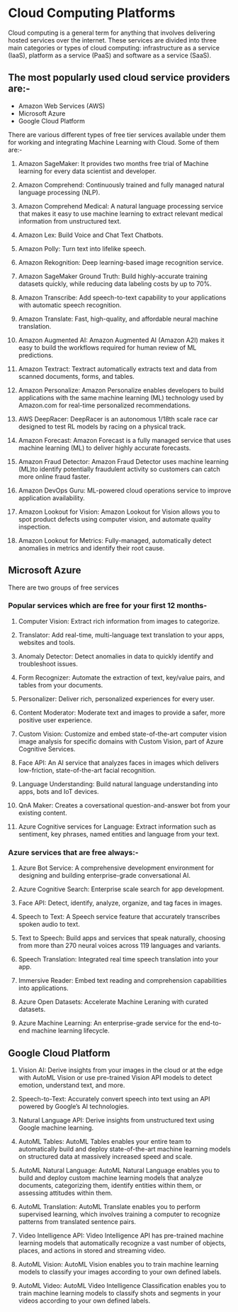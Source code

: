 # **Cloud Computing Platforms**
Cloud computing is a general term for anything that involves delivering hosted services over the internet. These services are divided into three main categories or types of cloud computing: infrastructure as a service (IaaS), platform as a service (PaaS) and software as a service (SaaS).

## The most popularly used cloud service providers are:-
- Amazon Web Services (AWS)
- Microsoft Azure
-  Google Cloud Platform

There are various different types of free tier services available under them for working and integrating Machine Learning with Cloud. Some of them are:-

1. Amazon SageMaker:
It provides two months free trial of Machine learning for every data scientist and developer.

2. Amazon Comprehend: 
Continuously trained and fully managed natural language processing (NLP).
3. Amazon Comprehend Medical: 
A natural language processing service that makes it easy to use machine learning to extract relevant medical information from unstructured text. 

4. Amazon Lex:
Build Voice and Chat Text Chatbots.

5. Amazon Polly: 
Turn text into lifelike speech.

6. Amazon Rekognition: 
Deep learning-based image recognition service.

7. Amazon SageMaker Ground Truth: 
Build highly-accurate training datasets quickly, while reducing data labeling costs by up to 70%. 

8. Amazon Transcribe: 
Add speech-to-text capability to your applications with automatic speech recognition.

9. Amazon Translate: 
Fast, high-quality, and affordable neural machine translation.

10. Amazon Augmented AI: 
Amazon Augmented AI (Amazon A2I) makes it easy to build the workflows required for human review of ML predictions.

11. Amazon Textract: 
Textract automatically extracts text and data from scanned documents, forms, and tables.

12. Amazon Personalize: 
Amazon Personalize enables developers to build applications with the same machine learning (ML) technology used by Amazon.com for real-time personalized recommendations.
13. AWS DeepRacer: 
DeepRacer is an autonomous 1/18th scale race car designed to test RL models by racing on a physical track.

14. Amazon Forecast: 
Amazon Forecast is a fully managed service that uses machine learning (ML) to deliver highly accurate forecasts.

15. Amazon Fraud Detector: 
Amazon Fraud Detector uses machine learning (ML)to identify potentially fraudulent activity so customers can catch more online fraud faster.

16. Amazon DevOps Guru: 
ML-powered cloud operations service to improve application availability.

17. Amazon Lookout for Vision: 
Amazon Lookout for Vision allows you to spot product defects using computer vision, and automate quality inspection.

18. Amazon Lookout for Metrics: 
Fully-managed, automatically detect anomalies in metrics and identify their root cause.

## Microsoft Azure
There are two groups of free services
### Popular services which are free for your first 12 months- 

1. Computer Vision:
Extract rich information from images to categorize.

2. Translator:
Add real-time, multi-language text translation to your apps, websites and tools.

3. Anomaly Detector:
Detect anomalies in data to quickly identify and troubleshoot issues.

4. Form Recognizer:
Automate the extraction of text, key/value pairs, and tables from your documents.

5. Personalizer:
Deliver rich, personalized experiences for every user.

6. Content Moderator:
Moderate text and images to provide a safer, more positive user experience.

7. Custom Vision: Customize and embed state-of-the-art computer vision image analysis for specific domains with Custom Vision, part of Azure Cognitive Services.

8. Face API:
An AI service that analyzes faces in images which delivers low-friction, state-of-the-art facial recognition.

9. Language Understanding:
Build natural language understanding into apps, bots and IoT devices.

10. QnA Maker:
Creates a coversational question-and-answer bot from your existing content.

11. Azure Cognitive services for Language: 
Extract information such as sentiment, key phrases, named entities and language from your text.

### Azure services that are free always:-
1. Azure Bot Service:
A comprehensive development environment for designing and building enterprise-grade conversational AI.

2. Azure Cognitive Search:
Enterprise scale search for app development.

3. Face API: 
Detect, identify, analyze, organize, and tag faces in images.

4. Speech to Text: 
A Speech service feature that accurately transcribes spoken audio to text.

5. Text to Speech: 
Build apps and services that speak naturally, choosing from more than 270 neural voices across 119 languages and variants.

6. Speech Translation: 
Integrated real time speech translation into your app.

7. Immersive Reader: 
Embed text reading and comprehension capabilities into applications.

8. Azure Open Datasets:
Accelerate Machine Leraning with curated datasets.

9. Azure Machine Learning:
An enterprise-grade service for the end-to-end machine learning lifecycle.

## Google Cloud Platform
1. Vision AI: 
Derive insights from your images in the cloud or at the edge with AutoML Vision or use pre-trained Vision API models to detect emotion, understand text, and more.

2. Speech-to-Text: 
Accurately convert speech into text using an API powered by Google’s AI technologies.

3. Natural Language API: 
Derive insights from unstructured text using Google machine learning.

4. AutoML Tables: 
AutoML Tables enables your entire team to automatically build and deploy state-of-the-art machine learning models on structured data at massively increased speed and scale.

5. AutoML Natural Language:
AutoML Natural Language enables you to build and deploy custom machine learning models that analyze documents, categorizing them, identify entities within them, or assessing attitudes within them.

6. AutoML Translation: 
AutoML Translate enables you to perform supervised learning, which involves training a computer to recognize patterns from translated sentence pairs.

7. Video Intelligence API: 
Video Intelligence API has pre-trained machine learning models that automatically recognize a vast number of objects, places, and actions in stored and streaming video.

8. AutoML Vision: 
AutoML Vision enables you to train machine learning models to classify your images according to your own defined labels.

9. AutoML Video: 
AutoML Video Intelligence Classification enables you to train machine learning models to classify shots and segments in your videos according to your own defined labels.




